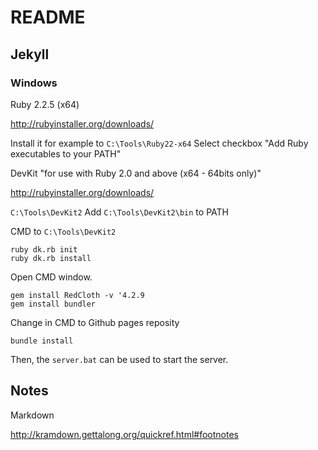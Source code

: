 README
======

Jekyll
------

### Windows

Ruby 2.2.5 (x64)

http://rubyinstaller.org/downloads/

Install it for example to `C:\Tools\Ruby22-x64`
Select checkbox "Add Ruby executables to your PATH"

DevKit "for use with Ruby 2.0 and above (x64 - 64bits only)"

http://rubyinstaller.org/downloads/

`C:\Tools\DevKit2`
Add `C:\Tools\DevKit2\bin` to PATH

CMD to `C:\Tools\DevKit2`

```
ruby dk.rb init
ruby dk.rb install
```

Open CMD window.

```
gem install RedCloth -v '4.2.9
gem install bundler
```

Change in CMD to Github pages reposity

```
bundle install
```

Then, the `server.bat` can be used to start the server.


Notes
-----

Markdown

http://kramdown.gettalong.org/quickref.html#footnotes
